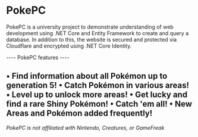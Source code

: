# PokePC
PokePC is a university project to demonstrate understanding of web development using .NET Core and Entity Framework to create and query a database.
In addition to this, the website is secured and protected via Cloudflare and encrypted using .NET Core Identity.

---- PokePC features ----

• Find information about all Pokémon up to generation 5!
• Catch Pokémon in various areas!
• Level up to unlock more areas!
• Get lucky and find a rare Shiny Pokémon!
• Catch 'em all!
• New Areas and Pokémon added frequently!
-------------------------




*PokePC is not affiliated with Nintendo, Creatures, or GameFreak*
